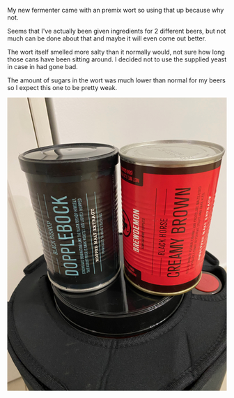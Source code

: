 
My new fermenter came with an premix wort so using that up because why not. 

Seems that I've actually been given ingredients for 2 different beers, but not much can be done about that and maybe it will even come out better.

The  wort itself smelled more salty than it normally would, not sure how long those cans have been sitting around. I decided not to use the supplied yeast in case in had gone bad.

The amount of sugars in the wort was much lower than normal for my beers so I expect this one to be pretty weak.

![Ingredients](assets/ingredients-44.jpeg)